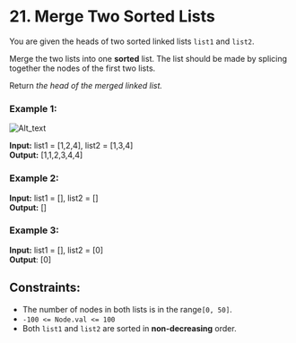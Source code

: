 # 21. Merge Two Sorted Lists
You are given the heads of two sorted linked lists `list1` and `list2`.

Merge the two lists into one **sorted** list. The list should be made by splicing together the nodes of the first two lists.

Return *the head of the merged linked list.*

### Example 1:  

![Alt_text](https://assets.leetcode.com/uploads/2020/10/03/merge_ex1.jpg)

**Input:** list1 = [1,2,4], list2 = [1,3,4]  
**Output:** [1,1,2,3,4,4]  

### Example 2:  
**Input:** list1 = [], list2 = []  
**Output:** []  

### Example 3:
**Input:** list1 = [], list2 = [0]  
**Output**: [0]

## Constraints:

- The number of nodes in both lists is in the range`[0, 50]`.
- `-100 <= Node.val <= 100`
- Both `list1` and `list2` are sorted in **non-decreasing** order.